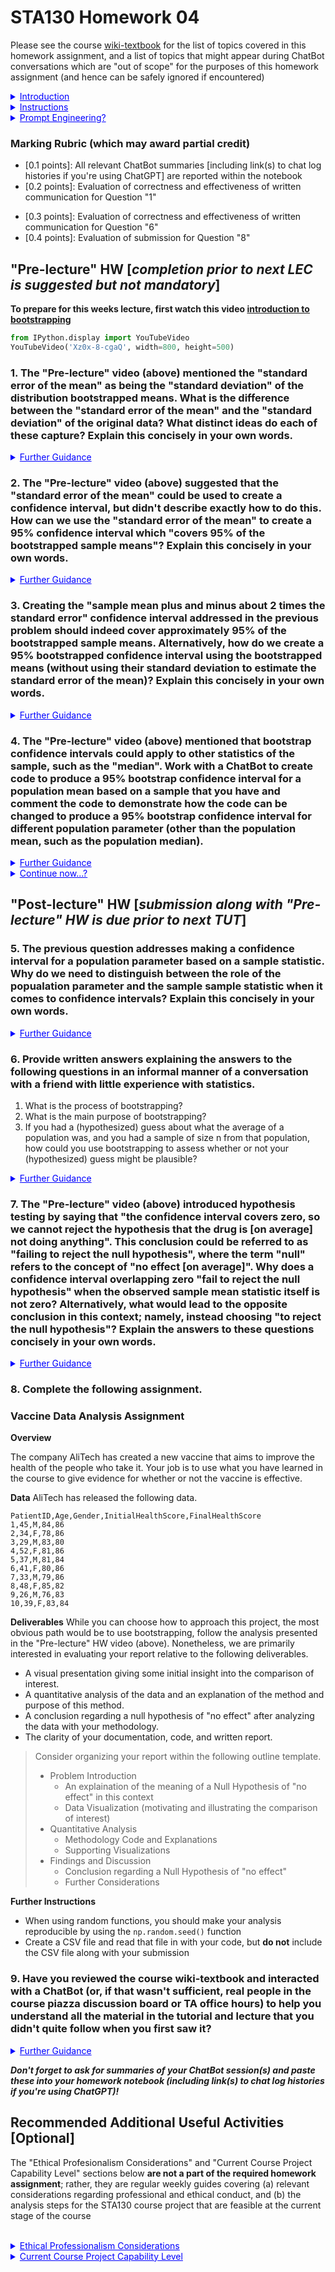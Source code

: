 # STA130 Homework 04 

Please see the course [wiki-textbook](https://github.com/pointOfive/stat130chat130/wiki) for the list of topics covered in this homework assignment, and a list of topics that might appear during ChatBot conversations which are "out of scope" for the purposes of this homework assignment (and hence can be safely ignored if encountered)

<details class="details-example"><summary style="color:blue"><u>Introduction</u></summary>

### Introduction

A reasonable characterization of STA130 Homework is that it simply defines a weekly reading comprehension assignment. 
Indeed, STA130 Homework essentially boils down to completing various understanding confirmation exercises oriented around coding and writing tasks.
However, rather than reading a textbook, STA130 Homework is based on ChatBots so students can interactively follow up to clarify questions or confusion that they may still have regarding learning objective assignments.

> Communication is a fundamental skill underlying statistics and data science, so STA130 Homework based on ChatBots helps practice effective two-way communication as part of a "realistic" dialogue activity supporting underlying conceptual understanding building. 

It will likely become increasingly tempting to rely on ChatBots to "do the work for you". But when you find yourself frustrated with a ChatBots inability to give you the results you're looking for, this is a "hint" that you've become overreliant on the ChatBots. Your objective should not be to have ChatBots "do the work for you", but to use ChatBots to help you build your understanding so you can efficiently leverage ChatBots (and other resources) to help you work more efficiently.<br><br>

</details>

<details class="details-example"><summary style="color:blue"><u>Instructions</u></summary>

### Instructions

1. Code and write all your answers (for both the "Prelecture" and "Postlecture" HW) in a python notebook (in code and markdown cells) 
    
> It is *suggested but not mandatory* that you complete the "Prelecture" HW prior to the Monday LEC since (a) all HW is due at the same time; but, (b) completing some of the HW early will mean better readiness for LEC and less of a "procrastentation cruch" towards the end of the week...
    
2. Paste summaries of your ChatBot sessions (including link(s) to chat log histories if you're using ChatGPT) within your notebook
    
> Create summaries of your ChatBot sessions by using concluding prompts such as "Please provide a summary of our exchanges here so I can submit them as a record of our interactions as part of a homework assignment" or, "Please provide me with the final working verson of the code that we created together"
    
3. Save your python jupyter notebook in your own account and "repo" on [github.com](github.com) and submit a link to that notebook though Quercus for assignment marking<br><br>

</details>

<details class="details-example"><summary style="color:blue"><u>Prompt Engineering?</u></summary>

### Prompt Engineering? 

The questions (as copy-pasted prompts) are designed to initialize appropriate ChatBot conversations which can be explored in the manner of an interactive and dynamic textbook; but, it is nonetheless **strongly recommendated** that your rephrase the questions in a way that you find natural to ensure a clear understanding of the question. Given sensible prompts the represent a question well, the two primary challenges observed to arise from ChatBots are 

1. conversations going beyond the intended scope of the material addressed by the question; and, 
2. unrecoverable confusion as a result of sequential layers logial inquiry that cannot be resolved. 

In the case of the former (1), adding constraints specifying the limits of considerations of interest tends to be helpful; whereas, the latter (2) is often the result of initial prompting that leads to poor developments in navigating the material, which are likely just best resolve by a "hard reset" with a new initial approach to prompting.  Indeed, this is exactly the behavior [hardcoded into copilot](https://answers.microsoft.com/en-us/bing/forum/all/is-this-even-normal/0b6dcab3-7d6c-4373-8efe-d74158af3c00)...

</details>




### Marking Rubric (which may award partial credit) 

- [0.1 points]: All relevant ChatBot summaries [including link(s) to chat log histories if you're using ChatGPT] are reported within the notebook
- [0.2 points]: Evaluation of correctness and effectiveness of written communication for Question "1"
<!-- - [0.3 points]: Correctness of understanding confirmed by code comments and relevant ChatBot summaries [including link(s) to chat log histories if you're using ChatGPT] for Question "4" -->
- [0.3 points]: Evaluation of correctness and effectiveness of written communication for Question "6"
- [0.4 points]: Evaluation of submission for Question "8" 

## "Pre-lecture" HW [*completion prior to next LEC is suggested but not mandatory*]

**To prepare for this weeks lecture, first watch this video [introduction to bootstrapping](https://www.youtube.com/watch?v=Xz0x-8-cgaQ)**



```python
from IPython.display import YouTubeVideo
YouTubeVideo('Xz0x-8-cgaQ', width=800, height=500)
```

### 1. The "Pre-lecture" video (above) mentioned the "standard error of the mean" as being the "standard deviation" of the distribution bootstrapped means.  What is the difference between the "standard error of the mean" and the "standard deviation" of the original data? What distinct ideas do each of these capture? Explain this concisely in your own words.<br>

<details class="details-example"><summary style="color:blue"><u>Further Guidance</u></summary>

> _To answer this question, you could start a ChatBot session and try giving a ChatBot a shot at trying to explain this distinction to you. If you're not sure if you've been able to figure it out out this way, review [this ChatGPT session](https://github.com/pointOfive/stat130chat130/blob/main/CHATLOG/wk4/GPT/SLS/00002_gpt3p5_SEM_vs_SD_Difference.md)._
> - _If you discuss this question with a ChatBot, don't forget to ask for summaries of your ChatBot session(s) and paste these into your homework notebook (including link(s) to chat log histories if you're using ChatGPT)._
> 
> _Note that the "Pre-lecture" video (above) and the last *Question 5* of The **Week 04 TUT Communication Actvity #2** address the question of "What is bootstrapping?", but the question of "What is the difference between the "standard error of the mean" and the "standard deviation" of the original data?" does not really depend on what bootstrapping is._
> 
> _If you were to be interested in answering the question of "What is bootstrapping?", probably just asking a ChatBot directly would work. Or even something like "Explain variability of means, function of sample size, bootstrapping" or "How does the variability of means of simulated samples change as a function of sample size? Explain this to me in a simple way using bootstrapping!" would likely be pretty effective as prompts. ChatBots are not particularly picky about prompts when it comes to addressing very well understood topics (like bootstrapping). That said, the more concise context you provide in your prompt, the more you can guide the relevance and relatability of the responses of a ChatBot in a manner you desire. The "Further Guidance" under *Question 5* of **Communication Actvity #2** in TUT is a good example of this._
    
</details>

### 2. The "Pre-lecture" video (above) suggested that the "standard error of the mean" could be used to create a confidence interval, but didn't describe exactly how to do this.  How can we use the "standard error of the mean" to create a 95% confidence interval which "covers 95% of the bootstrapped sample means"? Explain this concisely in your own words.<br>

<details class="details-example"><summary style="color:blue"><u>Further Guidance</u></summary>

> _Just describe the proceedure itself (probably as reported by a ChatBot), but explain the procedure in your own words in a way that makes the most sense to you. The point is not to understand or explain the theoretical justification as to why this procedure exists, it's just to recognize that it does indeed exist and to briefly describe it. This is because in this class we're going to instead focus on understanding and using 95% bootstrapped confidence intervals. So this "sample mean plus and minus about 2 times the standard error" really only provides some context against which to contrast and clarify bootstrapped confidence intervals_
>
> - _If you continue get help from a ChatBot for this question (as is intended and expected for this problem), don't forget to ask for summaries of your ChatBot session(s) and paste these into your homework notebook (including link(s) to chat log histories if you're using ChatGPT)._
</details>

### 3. Creating the "sample mean plus and minus about 2 times the standard error" confidence interval addressed in the previous problem should indeed cover approximately 95% of the bootstrapped sample means. Alternatively, how do we create a 95% bootstrapped confidence interval using the bootstrapped means (without using their standard deviation to estimate the standard error of the mean)? Explain this concisely in your own words.<br>

<details class="details-example"><summary style="color:blue"><u>Further Guidance</u></summary>

> _A good explaination here would likely be based on explaining how (and why) to use the `np.quantile(...)` function on a collection of bootstrapped sample means. The "pre-lecture video" describes what this should be, just not in terms of`np.quantile(...)`, right before the "double bam"._
>
> _That said, there are many other questions about bootstrapping that you should be working on familiarizing yourself with as as you're thinking through th proceedure that answers this question._
> 
> - _If you had a_ ~~theoretical distribution~~ _histogram of bootstrapped sample means representing the variability/uncertianty of means (of "averages") that an observed sample of size n produces, how would you give a range estimating what the sample mean of a future sample of size n might be?_
>
> - _Unlike the "sample mean plus and minus about 2 times the standard error" approach which would only cover **approximately** 95% of the bootstrapped sample means, a 95% bootstrapped confidence interval would cover exactly 95% of the bootstrapped means._
>
> - _While the variability/uncertainty of sample mean statistics when sampling from a population is a function of the sample size (n) [how?], we would NEVER consider using a bootstrapped sample size that was different than the size of the original sample [why?]._
>
> - _Are bootstrapped samples different if they are the same size as the original sample and created by sampling **without replacement**?_

</details>

### 4. The "Pre-lecture" video (above) mentioned that bootstrap confidence intervals could apply to other statistics of the sample, such as the "median". Work with a ChatBot to create code to produce a 95% bootstrap confidence interval for a population mean based on a sample that you have and comment the code to demonstrate how the code can be changed to produce a 95% bootstrap confidence interval for different population parameter (other than the population mean, such as the population median).<br>

<details class="details-example"><summary style="color:blue"><u>Further Guidance</u></summary>

> _Hint: you can ask your ChatBot to create the code you need, and even make up a sample to use; but, you should work with your ChatBot to make sure you understand how the code works and what it's doing. Just having a ChatBot comment what the code does is not what this problem is asking you to do. This problem wants YOU to understand what the code does. To make sure you're indeed doing this, consider deleting the inline explanatory comments your ChatBot provides to you and write them again in your own words from scratch._
>
> - _Don't forget to ask for summaries of your ChatBot session(s) and paste these into your homework notebook (including link(s) to chat log histories if you're using ChatGPT)!_

</details>

<details class="details-example"><summary style="color:blue"><u>Continue now...?</u></summary>

### Pre-lecture VS Post-lecture HW

Feel free to work on the "Post-lecture" HW below if you're making good progress and want to continue: some of the "Post-lecture" HW questions continue to address the "Pre-lecture" video, so it's not particularly unreasonable to attempt to work ahead a little bit... 

- The very first question of the the "Post-lecture" HW addresses the previously emphasized topic of *parameters* versus *statistics*, and would again be a very good thing to be clear about in preparation for the upcoming lecture...
    
*The benefits of continue would are that (a) it might be fun to try to tackle the challenge of working through some problems without additional preparation or guidance; and (b) this is a very valable skill to be comfortable with; and (c) it will let you build experience interacting with ChatBots (and beginning to understand their strengths and limitations in this regard)... it's good to have sense of when using a ChatBot is the best way to figure something out, or if another approach (such as course provided resources or a plain old websearch for the right resourse) would be more effective*
    
</details>    

## "Post-lecture" HW [*submission along with "Pre-lecture" HW is due prior to next TUT*]

### 5. The previous question addresses making a confidence interval for a population parameter based on a sample statistic. Why do we need to distinguish between the role of the popualation parameter and the sample sample statistic when it comes to confidence intervals? Explain this concisely in your own words.<br>

<details class="details-example"><summary style="color:blue"><u>Further Guidance</u></summary>

> _This question helps clarify the nature and relative roles of (population) parameters and (sample) statistics, which forms the fundamental conceptual relationship in statistics and data science; so, make sure you interact with a ChatBot (or search online or in the course [wiki-textbook](https://github.com/pointOfive/stat130chat130/wiki)) carefully and thoroughly to ensure that you understand the distinctions here in the context of confidence intervals._
>
> - _As always, don't forget to ask for summaries of your ChatBot session(s) and paste these into your homework notebook (including link(s) to chat log histories if you're using ChatGPT)._

</details>

### 6. Provide written answers explaining the answers to the following questions in an informal manner of a conversation with a friend with little experience with statistics. <br>

1. What is the process of bootstrapping? 
2. What is the main purpose of bootstrapping? 
3. If you had a (hypothesized) guess about what the average of a population was, and you had a sample of size n from that population, how could you use bootstrapping to assess whether or not your (hypothesized) guess might be plausible?
   
<details class="details-example"><summary style="color:blue"><u>Further Guidance</u></summary>

> _Your answers to the previous questions 3-5 above (and the "Further Guidance" comments in question 3) should be very helpful for answering this question; but, they are very likely be more technical than would be useful for explaining these ideas to your friends. Work to use descriptive and intuitive language in your explaination._

</details>


### 7. The "Pre-lecture" video (above) introduced hypothesis testing by saying that "the confidence interval covers zero, so we cannot reject the hypothesis that the drug is **[on average]** not doing anything".  This conclusion could be referred to as "failing to reject the null hypothesis", where the term "null" refers to the concept of "no effect **[on average]**".  Why does a confidence interval overlapping zero "fail to reject the null hypothesis" when the observed sample mean statistic itself is not zero? Alternatively, what would lead to the opposite conclusion in this context; namely, instead choosing "to reject the null hypothesis"? Explain the answers to these questions concisely in your own words.<br>

<details class="details-example"><summary style="color:blue"><u>Further Guidance</u></summary>

> _This question (which addresses a very similar content to the third question of the previous probelm) is really about characterizing and leveraging the behavior of the variability/uncertainty of sample means that we expect at a given sample size. Understanding why this characterization would explain the answer to this question is the key idea underlying statistics. In fact, this concept is the primary consideration in statistics and the essense of how statistical analysis works._
> 
> - In answering this question it is surely helpful to note the difference between the observed sample values in the sample $x_i$ (for $i = 1, \cdots, n$), the observed sample average $\bar x$, and the actual value of the parameter $\mu$ clearly. Hopefully the meanings and distinctions here are increasingly obvious, as they should be if you have a clear understanding of the answer to question "5" above. Related to this, the quotes above have been edited to include "**[on average]**" which more accurately clarifies the intended meaning of the statements from the video. It's very relevent (again related to Question "5" above) to understand why are we bothering with making an explicit distinction with this, and why is it slightly different to say that "the drug is on average not doing anything" as opposed to saying "the drug is not doing anything"._
> 
> Using a **null hypotheses** (and corresponding **alternative hypothesis**) will be addressed next week; but, to give a sneak peak preview of the **hypothesis testing** topic, the "null" and "alternative" are formally specified as 
>    
> $H_0: \mu=0 \quad \text{ and } \quad H_A: H_0 \text{ is false}$
>
> which means that our **null hypotheses** is that the average value $\mu$ of the population is $0$, while our **alternative hypothesis** is that the average value $\mu$ of the population is not $0$. 
> 
> **Statistical hypothesis testing** proceeds on the basis of the **scientific method** by defining the **null hypothesis** to be what we beleive until we have sufficient evidence to no longer believe it. As such, the **null hypotheses** is typically something that we *may not actually believe*; and, actually, the **null hypotheses** simply serves as a sort of "straw man" which we in fact really intend to give evidence against so as to no longer believe it (and hence move forward following the procedure of the **scientific method**).
</details>

### 8. Complete the following assignment. 


### Vaccine Data Analysis Assignment

**Overview**

The company AliTech has created a new vaccine that aims to improve the health of the people who take it. Your job is to use what you have learned in the course to give evidence for whether or not the vaccine is effective. 

**Data**
AliTech has released the following data.

```csv
PatientID,Age,Gender,InitialHealthScore,FinalHealthScore
1,45,M,84,86
2,34,F,78,86
3,29,M,83,80
4,52,F,81,86
5,37,M,81,84
6,41,F,80,86
7,33,M,79,86
8,48,F,85,82
9,26,M,76,83
10,39,F,83,84
```

**Deliverables**
While you can choose how to approach this project, the most obvious path would be to use bootstrapping, follow the analysis presented in the "Pre-lecture" HW video (above). Nonetheless, we are  primarily interested in evaluating your report relative to the following deliverables.

- A visual presentation giving some initial insight into the comparison of interest.
- A quantitative analysis of the data and an explanation of the method and purpose of this method.
- A conclusion regarding a null hypothesis of "no effect" after analyzing the data with your methodology.
- The clarity of your documentation, code, and written report. 

> Consider organizing your report within the following outline template.
> - Problem Introduction 
>     - An explaination of the meaning of a Null Hypothesis of "no effect" in this context
>     - Data Visualization (motivating and illustrating the comparison of interest)
> - Quantitative Analysis
>     - Methodology Code and Explanations
>     - Supporting Visualizations
> - Findings and Discussion
>     - Conclusion regarding a Null Hypothesis of "no effect"
>     - Further Considerations

**Further Instructions**
- When using random functions, you should make your analysis reproducible by using the `np.random.seed()` function
- Create a CSV file and read that file in with your code, but **do not** include the CSV file along with your submission


### 9. Have you reviewed the course wiki-textbook and interacted with a ChatBot (or, if that wasn't sufficient, real people in the course piazza discussion board or TA office hours) to help you understand all the material in the tutorial and lecture that you didn't quite follow when you first saw it?<br>
    
<details class="details-example"><summary style="color:blue"><u>Further Guidance</u></summary>
    
>  Here is the link of [wiki-textbook](https://github.com/pointOfive/stat130chat130/wiki) in case it gets lost among all the information you need to keep track of  : )
> 
> Just answering "Yes" or "No" or "Somewhat" or "Mostly" or whatever here is fine as this question isn't a part of the rubric; but, the midterm and final exams may ask questions that are based on the tutorial and lecture materials; and, your own skills will be limited by your familiarity with these materials (which will determine your ability to actually do actual things effectively with these skills... like the course project...)

</details>

_**Don't forget to ask for summaries of your ChatBot session(s) and paste these into your homework notebook (including link(s) to chat log histories if you're using ChatGPT)!**_

## Recommended Additional Useful Activities [Optional]

The "Ethical Profesionalism Considerations" and "Current Course Project Capability Level" sections below **are not a part of the required homework assignment**; rather, they are regular weekly guides covering (a) relevant considerations regarding professional and ethical conduct, and (b) the analysis steps for the STA130 course project that are feasible at the current stage of the course 

<br>
<details class="details-example"><summary style="color:blue"><u>Ethical Professionalism Considerations</u></summary>

### Ethical Professionalism Considerations
    
1. What is the difference between reporting a sample statistic (say, from the Canadian Social Connection Survey) as opposed to the a population parameter (chacterizing the population of the Canadians the Canadian Social Connection Survey samples)?
2. Why should bootsrapping (and confidence intervals in particular) be utilized when reporting sample statistics (say, from the Canadian Social Connection Survey)?
3. How does bootsrapping (and confidence intervals in particular) help us relate the data we have to all Canadians? 
4. Is the population that the Canadian Social Connection Survey samples really actually all Canadians? Or is it biased in some way? 
5. Why are the previous questions "Ethical" and "Professional" in nature?
6. If the Canadian Social Connection Survey samples Canadians in some sort of biased way, how could we begin considering if the results can generalize to all Canadians; or, perhaps, the degree to which the results could generalize to all Canadians?
</details>    

<details class="details-example"><summary style="color:blue"><u>Current Course Project Capability Level</u></summary>

### Current Course Project Capability Level
    
**Remember to abide by the [data use agreement](https://static1.squarespace.com/static/60283c2e174c122f8ebe0f39/t/6239c284d610f76fed5a2e69/1647952517436/Data+Use+Agreement+for+the+Canadian+Social+Connection+Survey.pdf) at all times.**

Information about the course project is available on the course github repo [here](https://github.com/pointOfive/stat130chat130/tree/main/CP), including a draft [course project specfication](https://github.com/pointOfive/stat130chat130/blob/main/CP/STA130F23_course_project_specification.ipynb) (subject to change). 
- The Week 01 HW introduced [STA130F24_CourseProject.ipynb](https://github.com/pointOfive/stat130chat130/blob/main/CP/STA130F24_CourseProject.ipynb), and the [available variables](https://drive.google.com/file/d/1ISVymGn-WR1lcRs4psIym2N3or5onNBi/view). 
- Please do not download the [data](https://drive.google.com/file/d/1mbUQlMTrNYA7Ly5eImVRBn16Ehy9Lggo/view) accessible at the bottom of the [CSCS](https://casch.org/cscs) webpage (or the course github repo) multiple times.

> ### NEW DEVELOPMENT<br>New Abilities Achieved and New Levels Unlocked!!!    
> **As noted, the Week 01 HW introduced the [STA130F24_CourseProject.ipynb](https://github.com/pointOfive/stat130chat130/blob/main/CP/STA130F24_CourseProject.ipynb) notebook.** _And there it instructed students to explore the notebook through the first 16 cells of the notebook._ The following cell in that notebook (there marked as "run cell 17") is preceded by an introductory section titled, "**Now for some comparisons...**", _**and all material from that point on provides an example to allow you to start applying what you're learning about bootstrapped confidence intervals\* to the CSCS data**_ as now suggested next below.
>
> - **\*** The code comment in "Run cell 20" stating, "This could be used for the proportion of a paired differences test..." refers to *Hypothesis Testing* material that will be introduced in Week 05 as opposed to the *bootstrapped confidence intervals* material introduced in Week 04.
> - Regardless of this, the columns in the `dataV2_cohortV4_wideV2` pandas DataFrame can be considered with respect to the *bootstrapped confidence intervals* methodology of Week 04 (and consideration of the the subsequent cells from "Run cell 20" and on can be postponed until Week 05). 

At this point in the course you should be able to compute a bootstrap confidence interval for the (candian) population mean of a numeric variable of the sample of the Canadian Social Connection Survey. On the basis of only using the techniques we've encountered in the course so far, it would only be possible to assess a null hypothesis of "no effect" if we had "paired" (e.g., "before and after") measurements in our data; but, we could of course assess a hypothesized parameter value estimated by the bootstrapped confidence interval of a relevant sample statistic...
    
1. What are the different samples and populations that are part of the data related to the Canadian Social Connection Survey?
    
2. Consider whether or not we have "paired" (e.g., "before and after") measurements in our data which could be used to assess a null hypothesis of "no effect" (in the manner of the "Pre-lecture" HW video above); and, if such data is available, create a confidence interval for the average sample difference and use it to assess a null hypothesis of "no effect".
    
3. Pick a couple numeric variables from the Canadian Social Connection Survey with different amounts of non-missing data and create a 95% bootstrapped confidence intervals estimating population parameters for the variables.  
    1. You would not want to do this by hand [why?]; but, could you nonetheless describe how this process would be done if you were to do it by hand? 

    2. [For Advanced Students Only] There are two factors that go into the uncertainty of sample means: the standard deviation of the original sample and the size of the sample (and they create a standard error of the mean that is theoretically "the standard deviation of the original sample divided by the square root of n").  Compute the theoretical standard errors of the sample mean for the different variables you've considered; and, if they're different, confirm that they influence the (variance/uncertainty) bootstrapped sampling distribution of the mean as expected

</details>            

